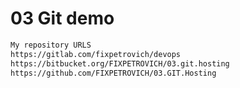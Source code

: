 # 03 Git demo

```bash
My repository URLS
https://gitlab.com/fixpetrovich/devops
https://bitbucket.org/FIXPETROVICH/03.git.hosting
https://github.com/FIXPETROVICH/03.GIT.Hosting
```

